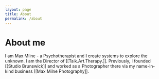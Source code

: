 ```yaml
---
layout: page
title: About
permalink: /about
---
```

# About me

I am Max Milne - a Psychotherapist and I create systems to explore the unknown. I am the Director of [[Talk.Art.Therapy.]]. Previously, I founded [[Studio Brunswick]] and worked as a Photographer there via my name-in-kind business [[Max Milne Photography]]. 